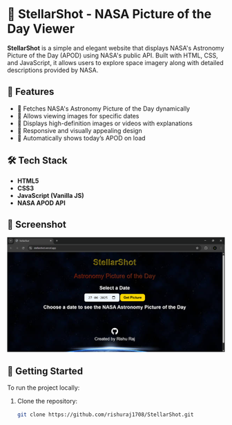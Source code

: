 # 🌌 StellarShot - NASA Picture of the Day Viewer

**StellarShot** is a simple and elegant website that displays NASA's Astronomy Picture of the Day (APOD) using NASA's public API. Built with HTML, CSS, and JavaScript, it allows users to explore space imagery along with detailed descriptions provided by NASA.

## 🚀 Features

- 🔭 Fetches NASA's Astronomy Picture of the Day dynamically
- 📅 Allows viewing images for specific dates
- 🌠 Displays high-definition images or videos with explanations
- 🎨 Responsive and visually appealing design
- 📅 Automatically shows today’s APOD on load

## 🛠️ Tech Stack

- **HTML5**
- **CSS3**
- **JavaScript (Vanilla JS)**
- **NASA APOD API**

## 📸 Screenshot

![StellarShot Screenshot](screenshot.png)  

## 📡 Getting Started

To run the project locally:

1. Clone the repository:
   ```bash
   git clone https://github.com/rishuraj1708/StellarShot.git
